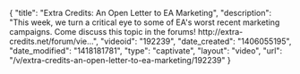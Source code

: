 {
    "title": "Extra Credits: An Open Letter to EA Marketing",
    "description": "This week, we turn a critical eye to some of EA's worst recent marketing campaigns. Come discuss this topic in the forums! http:\/\/extra-credits.net\/forum\/vie...",
    "videoid": "192239",
    "date_created": "1406055195",
    "date_modified": "1418181781",
    "type": "captivate",
    "layout": "video",
    "url": "\/v\/extra-credits-an-open-letter-to-ea-marketing\/192239"
}